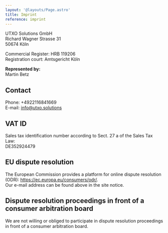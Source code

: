 ```yaml
---
layout: '@layouts/Page.astro'
title: Imprint
reference: imprint
---
```


UTXO Solutions GmbH<br />
Richard Wagner Strasse 31<br />
50674 Köln

Commercial Register: HRB 119206<br />
Registration court: Amtsgericht Köln

**Represented by:**<br />
Martin Betz

## Contact
Phone: +4922116841669<br />
E-mail: [info@utxo.solutions](mailto:info@utxo.solutions)

## VAT ID
Sales tax identification number according to Sect. 27 a of the Sales Tax Law:<br />
DE352924479

## EU dispute resolution
The European Commission provides a platform for online dispute resolution (ODR): <a href="https://ec.europa.eu/consumers/odr/" target="_blank" rel="noopener noreferrer">https://ec.europa.eu/consumers/odr/</a>.<br /> Our e-mail address can be found above in the site notice.

## Dispute resolution proceedings in front of a consumer arbitration board
We are not willing or obliged to participate in dispute resolution proceedings in front of a consumer arbitration board.
